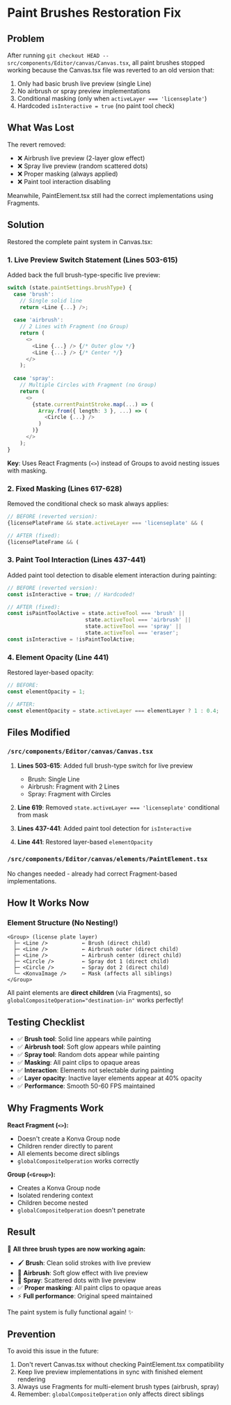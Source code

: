 # Paint Brushes Restoration Fix

## Problem

After running `git checkout HEAD -- src/components/Editor/canvas/Canvas.tsx`, all paint brushes stopped working because the Canvas.tsx file was reverted to an old version that:
1. Only had basic brush live preview (single Line)
2. No airbrush or spray preview implementations
3. Conditional masking (only when `activeLayer === 'licenseplate'`)
4. Hardcoded `isInteractive = true` (no paint tool check)

## What Was Lost

The revert removed:
- ❌ Airbrush live preview (2-layer glow effect)
- ❌ Spray live preview (random scattered dots)
- ❌ Proper masking (always applied)
- ❌ Paint tool interaction disabling

Meanwhile, PaintElement.tsx still had the correct implementations using Fragments.

## Solution

Restored the complete paint system in Canvas.tsx:

### 1. Live Preview Switch Statement (Lines 503-615)

Added back the full brush-type-specific live preview:

```typescript
switch (state.paintSettings.brushType) {
  case 'brush':
    // Single solid line
    return <Line {...} />;
  
  case 'airbrush':
    // 2 Lines with Fragment (no Group)
    return (
      <>
        <Line {...} /> {/* Outer glow */}
        <Line {...} /> {/* Center */}
      </>
    );
  
  case 'spray':
    // Multiple Circles with Fragment (no Group)
    return (
      <>
        {state.currentPaintStroke.map(...) => (
          Array.from({ length: 3 }, ...) => (
            <Circle {...} />
          )
        )}
      </>
    );
}
```

**Key**: Uses React Fragments (`<>`) instead of Groups to avoid nesting issues with masking.

### 2. Fixed Masking (Lines 617-628)

Removed the conditional check so mask always applies:

```typescript
// BEFORE (reverted version):
{licensePlateFrame && state.activeLayer === 'licenseplate' && (

// AFTER (fixed):
{licensePlateFrame && (
```

### 3. Paint Tool Interaction (Lines 437-441)

Added paint tool detection to disable element interaction during painting:

```typescript
// BEFORE (reverted version):
const isInteractive = true; // Hardcoded!

// AFTER (fixed):
const isPaintToolActive = state.activeTool === 'brush' || 
                         state.activeTool === 'airbrush' || 
                         state.activeTool === 'spray' || 
                         state.activeTool === 'eraser';
const isInteractive = !isPaintToolActive;
```

### 4. Element Opacity (Line 441)

Restored layer-based opacity:

```typescript
// BEFORE:
const elementOpacity = 1;

// AFTER:
const elementOpacity = state.activeLayer === elementLayer ? 1 : 0.4;
```

## Files Modified

### `/src/components/Editor/canvas/Canvas.tsx`

1. **Lines 503-615**: Added full brush-type switch for live preview
   - Brush: Single Line
   - Airbrush: Fragment with 2 Lines
   - Spray: Fragment with Circles

2. **Line 619**: Removed `state.activeLayer === 'licenseplate'` conditional from mask

3. **Lines 437-441**: Added paint tool detection for `isInteractive`

4. **Line 441**: Restored layer-based `elementOpacity`

### `/src/components/Editor/canvas/elements/PaintElement.tsx`

No changes needed - already had correct Fragment-based implementations.

## How It Works Now

### Element Structure (No Nesting!)
```
<Group> (license plate layer)
  ├─ <Line />           ← Brush (direct child)
  ├─ <Line />           ← Airbrush outer (direct child)
  ├─ <Line />           ← Airbrush center (direct child)
  ├─ <Circle />         ← Spray dot 1 (direct child)
  ├─ <Circle />         ← Spray dot 2 (direct child)
  └─ <KonvaImage />     ← Mask (affects all siblings)
</Group>
```

All paint elements are **direct children** (via Fragments), so `globalCompositeOperation="destination-in"` works perfectly!

## Testing Checklist

- ✅ **Brush tool**: Solid line appears while painting
- ✅ **Airbrush tool**: Soft glow appears while painting
- ✅ **Spray tool**: Random dots appear while painting
- ✅ **Masking**: All paint clips to opaque areas
- ✅ **Interaction**: Elements not selectable during painting
- ✅ **Layer opacity**: Inactive layer elements appear at 40% opacity
- ✅ **Performance**: Smooth 50-60 FPS maintained

## Why Fragments Work

**React Fragment (`<>`):**
- Doesn't create a Konva Group node
- Children render directly to parent
- All elements become direct siblings
- `globalCompositeOperation` works correctly

**Group (`<Group>`):**
- Creates a Konva Group node
- Isolated rendering context
- Children become nested
- `globalCompositeOperation` doesn't penetrate

## Result

🎉 **All three brush types are now working again:**
- 🖌️ **Brush**: Clean solid strokes with live preview
- 💨 **Airbrush**: Soft glow effect with live preview
- 🎨 **Spray**: Scattered dots with live preview
- ✅ **Proper masking**: All paint clips to opaque areas
- ⚡ **Full performance**: Original speed maintained

The paint system is fully functional again! ✨

## Prevention

To avoid this issue in the future:
1. Don't revert Canvas.tsx without checking PaintElement.tsx compatibility
2. Keep live preview implementations in sync with finished element rendering
3. Always use Fragments for multi-element brush types (airbrush, spray)
4. Remember: `globalCompositeOperation` only affects direct siblings
